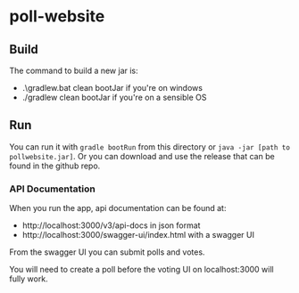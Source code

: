 # poll-website

## Build
The command to build a new jar is:
- .\gradlew.bat clean bootJar if you're on windows
- ./gradlew clean bootJar if you're on a sensible OS


## Run
You can run it with `gradle bootRun` from this directory or `java -jar [path to pollwebsite.jar]`.
Or you can download and use the release that can be found in the github repo.


### API Documentation
When you run the app, api documentation can be found at:
- http://localhost:3000/v3/api-docs in json format
- http://localhost:3000/swagger-ui/index.html with a swagger UI

From the swagger UI you can submit polls and votes. 

You will need to create a poll before the voting UI on localhost:3000 will fully work. 
